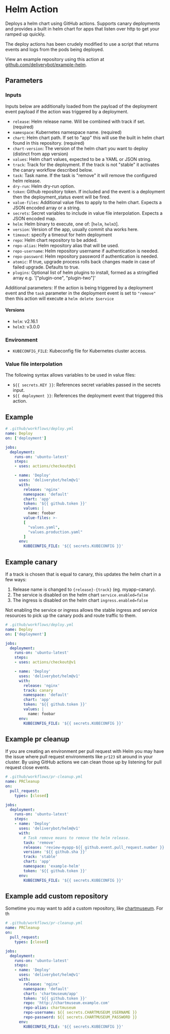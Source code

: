 # Helm Action

Deploys a helm chart using GitHub actions. Supports canary deployments and
provides a built in helm chart for apps that listen over http to get your ramped
up quickly.

The deploy actions has been crudely modified to use a script that returns events
and logs from the pods being deployed.

View an example repository using this action at
[github.com/deliverybot/example-helm](https://github.com/deliverybot/example-helm).

## Parameters

### Inputs

Inputs below are additionally loaded from the payload of the deployment event
payload if the action was triggered by a deployment.

- `release`: Helm release name. Will be combined with track if set. (required)
- `namespace`: Kubernetes namespace name. (required)
- `chart`: Helm chart path. If set to "app" this will use the built in helm
  chart found in this repository. (required)
- `chart-version`: The version of the helm chart you want to deploy (distinct from app version)
- `values`: Helm chart values, expected to be a YAML or JSON string.
- `track`: Track for the deployment. If the track is not "stable" it activates
  the canary workflow described below.
- `task`: Task name. If the task is "remove" it will remove the configured helm
  release.
- `dry-run`: Helm dry-run option.
- `token`: Github repository token. If included and the event is a deployment
  then the deployment_status event will be fired.
- `value-files`: Additional value files to apply to the helm chart. Expects a
  JSON encoded array or a string.
- `secrets`: Secret variables to include in value file interpolation. Expects a
  JSON encoded map.
- `helm`: Helm binary to execute, one of: [`helm`, `helm3`].
- `version`: Version of the app, usually commit sha works here.
- `timeout`: specify a timeout for helm deployment
- `repo`: Helm chart repository to be added.
- `repo-alias`: Helm repository alias that will be used.
- `repo-username`: Helm repository username if authentication is needed.
- `repo-password`: Helm repository password if authentication is needed.
- `atomic`: If true, upgrade process rolls back changes made in case of failed upgrade. Defaults to true.
- `plugins`: Optional list of helm plugins to install, formed as a stringified array e.g. '["plugin-one", "plugin-two"]'

Additional parameters: If the action is being triggered by a deployment event
and the `task` parameter in the deployment event is set to `"remove"` then this
action will execute a `helm delete $service`

#### Versions

- `helm`: v2.16.1
- `helm3`: v3.0.0

### Environment

- `KUBECONFIG_FILE`: Kubeconfig file for Kubernetes cluster access.

### Value file interpolation

The following syntax allows variables to be used in value files:

- `${{ secrets.KEY }}`: References secret variables passed in the secrets input.
- `${{ deployment }}`: References the deployment event that triggered this
  action.

## Example

```yaml
# .github/workflows/deploy.yml
name: Deploy
on: ['deployment']

jobs:
  deployment:
    runs-on: 'ubuntu-latest'
    steps:
    - uses: actions/checkout@v1

    - name: 'Deploy'
      uses: 'deliverybot/helm@v1'
      with:
        release: 'nginx'
        namespace: 'default'
        chart: 'app'
        token: '${{ github.token }}'
        values: |
          name: foobar
        value-files: >-
        [
          "values.yaml",
          "values.production.yaml"
        ]
      env:
        KUBECONFIG_FILE: '${{ secrets.KUBECONFIG }}'
```

## Example canary

If a track is chosen that is equal to canary, this updates the helm chart
in a few ways:

1. Release name is changed to `{release}-{track}` (eg. myapp-canary).
2. The service is disabled on the helm chart `service.enabled=false`
3. The ingress is disabled on the helm chart `ingress.enabled=false`

Not enabling the service or ingress allows the stable ingress and service
resources to pick up the canary pods and route traffic to them.

```yaml
# .github/workflows/deploy.yml
name: Deploy
on: ['deployment']

jobs:
  deployment:
    runs-on: 'ubuntu-latest'
    steps:
    - uses: actions/checkout@v1

    - name: 'Deploy'
      uses: 'deliverybot/helm@v1'
      with:
        release: 'nginx'
        track: canary
        namespace: 'default'
        chart: 'app'
        token: '${{ github.token }}'
        values: |
          name: foobar
      env:
        KUBECONFIG_FILE: '${{ secrets.KUBECONFIG }}'
```

## Example pr cleanup

If you are creating an environment per pull request with Helm you may have the
issue where pull request environments like `pr123` sit around in your cluster.
By using GitHub actions we can clean those up by listening for pull request
close events.

```yaml
# .github/workflows/pr-cleanup.yml
name: PRCleanup
on:
  pull_request:
    types: [closed]

jobs:
  deployment:
    runs-on: 'ubuntu-latest'
    steps:
    - name: 'Deploy'
      uses: 'deliverybot/helm@v1'
      with:
        # Task remove means to remove the helm release.
        task: 'remove'
        release: 'review-myapp-${{ github.event.pull_request.number }}'
        version: '${{ github.sha }}'
        track: 'stable'
        chart: 'app'
        namespace: 'example-helm'
        token: '${{ github.token }}'
      env:
        KUBECONFIG_FILE: '${{ secrets.KUBECONFIG }}'
```

## Example add custom repository

Sometime you may want to add a custom repository, like [chartmuseum](https://github.com/helm/chartmuseum). For th

```yaml
# .github/workflows/pr-cleanup.yml
name: PRCleanup
on:
  pull_request:
    types: [closed]

jobs:
  deployment:
    runs-on: 'ubuntu-latest'
    steps:
    - name: 'Deploy'
      uses: 'deliverybot/helm@v1'
      with:
        release: 'nginx'
        namespace: 'default'
        chart: 'chartmuseum/app'
        token: '${{ github.token }}'
        repo: 'http://chartmuseum.example.com'
        repo-alias: chartmuseum
        repo-username: ${{ secrets.CHARTMUSEUM_USERNAME }}
        repo-password: ${{ secrets.CHARTMUSEUM_PASSWORD }}
      env:
        KUBECONFIG_FILE: '${{ secrets.KUBECONFIG }}'
```

